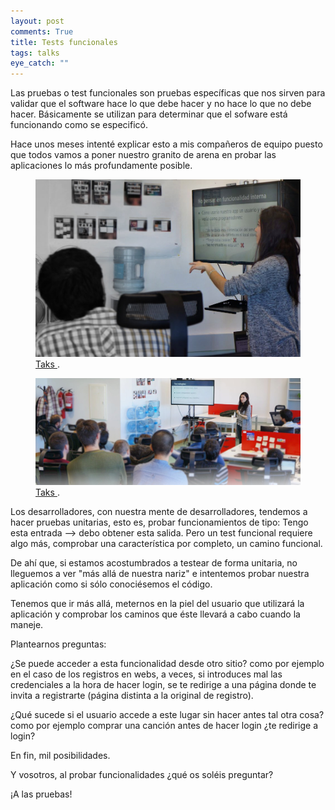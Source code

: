 ```yaml
---
layout: post
comments: True
title: Tests funcionales
tags: talks
eye_catch: ""
---
```


Las pruebas o test funcionales son pruebas específicas que nos sirven para validar que el software hace lo que debe hacer y no hace lo que no debe hacer.
Básicamente se utilizan para determinar que el sofware está funcionando como se especificó.

Hace unos meses intenté explicar esto a mis compañeros de equipo puesto que todos vamos a poner nuestro granito de arena en probar las aplicaciones lo más profundamente posible.

<figure>
	<a href="https://github.com/emerrefe/qa-blog/blob/gh-pages/images/charla1.jpg"><img src="https://github.com/emerrefe/qa-blog/blob/gh-pages/images/charla1.jpg" alt=""></a>
	<figcaption><a href="https://github.com/emerrefe/qa-blog/blob/gh-pages/images/charla1.jpg" title="Charla testing funcional"> Taks </a>.</figcaption>
</figure>

<figure>
	<a href="https://github.com/emerrefe/qa-blog/blob/gh-pages/images/charla2.jpg"><img src="https://github.com/emerrefe/qa-blog/blob/gh-pages/images/charla2.jpg" alt=""></a>
	<figcaption><a href="https://github.com/emerrefe/qa-blog/blob/gh-pages/images/charla2.jpg" title="Charla testing funcional"> Taks </a>.</figcaption>
</figure>


Los desarrolladores, con nuestra mente de desarrolladores, tendemos a hacer pruebas unitarias, esto es, probar funcionamientos de tipo: Tengo esta entrada --> debo obtener esta salida.
Pero un test funcional requiere algo más, comprobar una característica por completo, un camino funcional.

De ahí que, si estamos acostumbrados a testear de forma unitaria, no lleguemos a ver "más allá de nuestra nariz" e intentemos probar
nuestra aplicación como si sólo conociésemos el código.

Tenemos que ir más allá, meternos en la piel del usuario que utilizará la aplicación y comprobar los caminos que éste llevará a cabo cuando la maneje.

Plantearnos preguntas:

¿Se puede acceder a esta funcionalidad desde otro sitio? como por ejemplo en el caso
de los registros en webs, a veces, si introduces mal las credenciales a la hora de hacer login, se te redirige a una página donde te invita a registrarte (página distinta a la original de registro).

¿Qué sucede si el usuario accede a este lugar sin hacer antes tal otra cosa? como por ejemplo comprar una canción antes de hacer login ¿te redirige a login?

En fin, mil posibilidades.

Y vosotros, al probar funcionalidades ¿qué os soléis preguntar?

¡A las pruebas!
